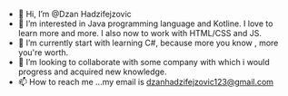 - 👋 Hi, I’m @Dzan Hadzifejzovic
- 👀 I’m interested in Java programming language and Kotline. I love to learn more and more. I also now to work with HTML/CSS and JS. 
- 🌱 I’m currently start with learning C#, because more you know , more you're worth.
- 💞️ I’m looking to collaborate with some company with which i would progress and acquired new knowledge.
- 📫 How to reach me ...my email is dzanhadzifejzovic123@gmail.com

<!---
DzanHadzifejzovic/DzanHadzifejzovic is a ✨ special ✨ repository because its `README.md` (this file) appears on your GitHub profile.
You can click the Preview link to take a look at your changes.
--->
